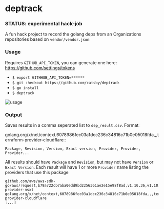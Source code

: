 # deptrack
### STATUS: experimental hack-job

A fun hack project to record the golang deps from an Organizations repositories
based on `vendor/vendor.json`

### Usage

Requires `GITHUB_API_TOKEN`, you can generate one here: https://github.com/settings/tokens

- `$ export GITHHUB_API_TOKEN=******`
- `$ git checkout https://github.com/catsby/deptrack`
- `$ go install`
- `$ deptrack`

![usage](https://dl.dropboxusercontent.com/s/cjx40kvpfezmknh/deptrack.gif)

### Output

Saves results in a comma seperated list to `dep_result.csv`. Format:

golang.org/x/net/context,6078986fec03a1dcc236c34816c71b0e05018fda,,,terraform-provider-cloudflare::

```
Package, Revision, Version, Exact version, Provider, Provider, Provider...
```

All results should have `Package` and `Revision`, but may not have `Version` or
`Exact Version`. Each result will have 1 or more `Provider` name listing the
providers that use this package


```
github.com/aws/aws-sdk-go/aws/request,b79a722cb7aba0edd9bd2256361ae2e15e98f8ad,v1.10.36,v1.10.36,terraform-provider-nsxt
golang.org/x/net/context,6078986fec03a1dcc236c34816c71b0e05018fda,,,terraform-provider-cloudflare
[...]
```
